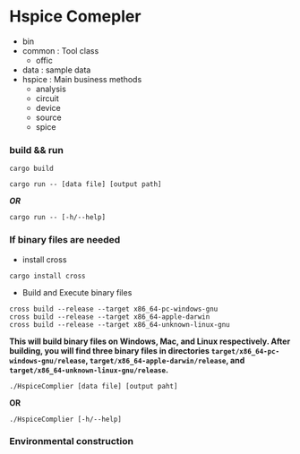 # Hspice Comepler

+ bin 
+ common : Tool class
    - offic
+ data : sample data
+ hspice : Main business methods
    - analysis
    - circuit
    - device
    - source
    - spice

### build && run

```shell
cargo build
```

```shell
cargo run -- [data file] [output path]
```

***OR***

```shell
cargo run -- [-h/--help]
```

### If binary files are needed
- install cross
```shell
cargo install cross
```
- Build and Execute binary files
```shell
cross build --release --target x86_64-pc-windows-gnu
cross build --release --target x86_64-apple-darwin
cross build --release --target x86_64-unknown-linux-gnu
```

**This will build binary files on Windows, Mac, and Linux respectively. After building, you will find three binary files in directories ```target/x86_64-pc-windows-gnu/release```, ```target/x86_64-apple-darwin/release```, and ```target/x86_64-unknown-linux-gnu/release```.**

```shell
./HspiceComplier [data file] [output paht]
```
**OR**
```shell
./HspiceComplier [-h/--help]
```

### Environmental construction
